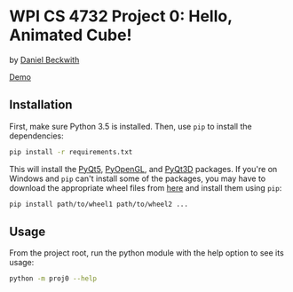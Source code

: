 # WPI CS 4732 Project 0: Hello, Animated Cube!

by [Daniel Beckwith](https://github.com/dbeckwith)

[Demo](https://youtu.be/pL4t0htA32s)

## Installation

First, make sure Python 3.5 is installed. Then, use `pip` to install the dependencies:

```bash
pip install -r requirements.txt
```

This will install the [PyQt5](https://www.riverbankcomputing.com/software/pyqt/download5), [PyOpenGL](http://pyopengl.sourceforge.net/), and [PyQt3D](https://www.riverbankcomputing.com/software/pyqt3d/intro) packages. If you're on Windows and `pip` can't install some of the packages, you may have to download the appropriate wheel files from [here](http://www.lfd.uci.edu/~gohlke/pythonlibs/) and install them using `pip`:

```bash
pip install path/to/wheel1 path/to/wheel2 ...
```

## Usage

From the project root, run the python module with the help option to see its usage:

```bash
python -m proj0 --help
```
